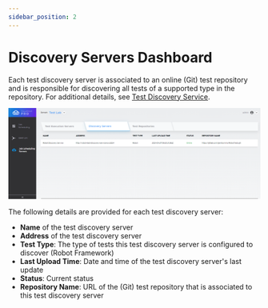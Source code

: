 ```yaml
---
sidebar_position: 2
---
```


# Discovery Servers Dashboard

Each test discovery server is associated to an online (Git) test repository and is responsible for discovering all tests of a supported type in the repository. For additional details, see [Test Discovery Service](../../../install-configure/cloudshell-suite/new-jss-install-config/test-discovery-service/index.md).

![](/Images/JSS/JssJobSchedulingServers-TDS.png)

The following details are provided for each test discovery server:

- **Name** of the test discovery server
- **Address** of the test discovery server
- **Test Type**: The type of tests this test discovery server is configured to discover (Robot Framework)
- **Last Upload Time**: Date and time of the test discovery server's last update
- **Status**: Current status
- **Repository Name**: URL of the (Git) test repository that is associated to this test discovery server